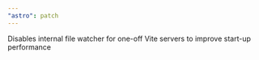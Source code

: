 ```yaml
---
"astro": patch
---
```


Disables internal file watcher for one-off Vite servers to improve start-up performance
